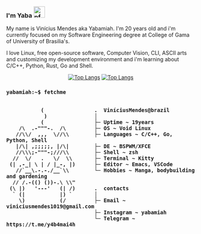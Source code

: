 ### I'm Yaba <a><img height="30" width="30" alt="pfp" src="https://raw.githubusercontent.com/quintenvandamme/quintenvandamme/main/badges/src/mona-loading/mona-loading-dark.gif" />

My name is Vinícius Mendes aka Yabamiah. I'm 20 years old and i'm currently focused on my Software Engineering degree at College of Gama of University of Brasilia's. 

I love Linux, free open-source software, Computer Vision, CLI, ASCII arts and customizing my development environment and i'm learning about C/C++, Python, Rust, Go and Shell.

<div align="center">

[![Top Langs](https://github-readme-stats.vercel.app/api?username=yabamiah&show_icons=true&theme=rose_pine)](https://github.com/anuraghazra/github-readme-stats)
[![Top Langs](https://github-readme-stats.vercel.app/api/top-langs/?username=yabamiah&layout=compact&exclude_repo=yabamiah.github.io&theme=rose_pine&hide=html)](https://github.com/anuraghazra/github-readme-stats)
</div>

<h3>

```
yabamiah:~$ fetchme


           (                .  ViníciusMendes@brazil
            )               │
           (                ├─ Uptime ~ 19years
    /\  .-"""-.  /\         ├─ OS ~ Void Linux
   //\\/  ,,,  \//\\        ├─ Languages ~ C/C++, Go, Python, Shell
   |/\| ,;;;;;, |/\|        ├─ DE ~ BSPWM/XFCE
   //\\\;-"""-;///\\        ├─ Shell ~ zsh
  //  \/   .   \/  \\       ├─ Terminal ~ Kitty
 (| ,-_| \ | / |_-, |)      ├─ Editor ~ Emacs, VSCode
   //`__\.-.-./__`\\        └─ Hobbies ~ Manga, bodybuilding and gardening
  // /.-(() ())-.\ \\"
 (\ |)   '---'   (| /)      .  contacts
  ` (|           |) `       │
    \)           (/         ├─ Email ~ viniciusmendes1019@gmail.com
                            ├─ Instagram ~ yabamiah
                            └─ Telegram ~ https://t.me/y4b4mai4h
```

</h3>
